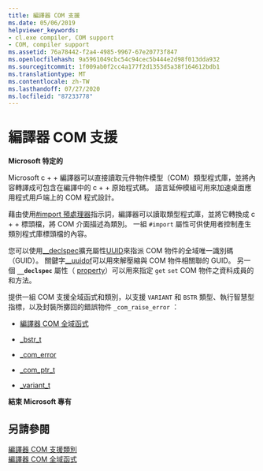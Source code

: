 ```yaml
---
title: 編譯器 COM 支援
ms.date: 05/06/2019
helpviewer_keywords:
- cl.exe compiler, COM support
- COM, compiler support
ms.assetid: 76a78442-f2a4-4985-9967-67e20773f847
ms.openlocfilehash: 9a5961049cbc54c94cec5b444e2d98f013dda932
ms.sourcegitcommit: 1f009ab0f2cc4a177f2d1353d5a38f164612bdb1
ms.translationtype: MT
ms.contentlocale: zh-TW
ms.lasthandoff: 07/27/2020
ms.locfileid: "87233778"
---
```

# <a name="compiler-com-support"></a>編譯器 COM 支援

**Microsoft 特定的**

Microsoft c + + 編譯器可以直接讀取元件物件模型（COM）類型程式庫，並將內容轉譯成可包含在編譯中的 c + + 原始程式碼。 語言延伸模組可用來加速桌面應用程式用戶端上的 COM 程式設計。

藉由使用[#import 預處理器](../preprocessor/hash-import-directive-cpp.md)指示詞，編譯器可以讀取類型程式庫，並將它轉換成 c + + 標頭檔，將 COM 介面描述為類別。 一組 `#import` 屬性可供使用者控制產生類別程式庫標頭檔的內容。

您可以使用[__declspec](../cpp/declspec.md)擴充屬性[UUID](../cpp/uuid-cpp.md)來指派 COM 物件的全域唯一識別碼（GUID）。 關鍵字[__uuidof](../cpp/uuidof-operator.md)可以用來解壓縮與 COM 物件相關聯的 GUID。 另一個 **`__declspec`** 屬性（ [property](../cpp/property-cpp.md)）可以用來指定 `get` `set` COM 物件之資料成員的和方法。

提供一組 COM 支援全域函式和類別，以支援 `VARIANT` 和 `BSTR` 類型、執行智慧型指標，以及封裝所擲回的錯誤物件 `_com_raise_error` ：

- [編譯器 COM 全域函式](../cpp/compiler-com-global-functions.md)

- [_bstr_t](../cpp/bstr-t-class.md)

- [_com_error](../cpp/com-error-class.md)

- [_com_ptr_t](../cpp/com-ptr-t-class.md)

- [_variant_t](../cpp/variant-t-class.md)

**結束 Microsoft 專有**

## <a name="see-also"></a>另請參閱

[編譯器 COM 支援類別](../cpp/compiler-com-support-classes.md)<br/>
[編譯器 COM 全域函式](../cpp/compiler-com-global-functions.md)
